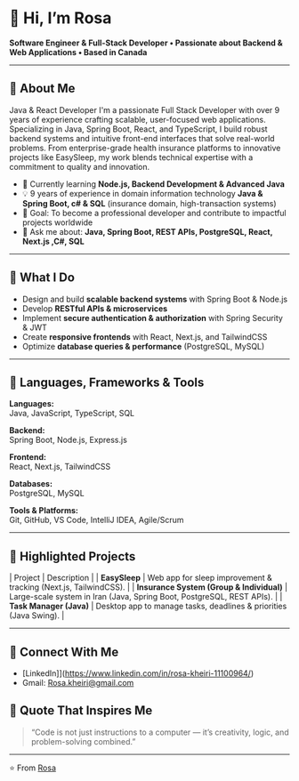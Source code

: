 # 👋 Hi, I’m Rosa

**Software Engineer & Full-Stack Developer • Passionate about Backend & Web Applications • Based in Canada**

---

## 🔹 About Me
Java & React Developer
 I'm a passionate Full Stack Developer with over 9 years of experience crafting scalable, user-focused web applications. Specializing in Java, Spring Boot, React, and TypeScript, I build robust backend systems and intuitive front-end interfaces that solve real-world problems. From enterprise-grade health insurance platforms to innovative projects like EasySleep, my work blends technical expertise with a commitment to quality and innovation.

- 🌱 Currently learning **Node.js, Backend Development & Advanced Java**  
- 💡 9 years of experience in domain information technology **Java & Spring Boot, c# & SQL** (insurance domain, high-transaction systems)  
- 🎯 Goal: To become a professional developer and contribute to impactful projects worldwide  
- 💬 Ask me about: **Java, Spring Boot, REST APIs, PostgreSQL, React, Next.js ,C#, SQL**  

---

## 🔹 What I Do

- Design and build **scalable backend systems** with Spring Boot & Node.js  
- Develop **RESTful APIs & microservices**  
- Implement **secure authentication & authorization** with Spring Security & JWT  
- Create **responsive frontends** with React, Next.js, and TailwindCSS  
- Optimize **database queries & performance** (PostgreSQL, MySQL)  

---

## 🔹 Languages, Frameworks & Tools

**Languages:**  
Java, JavaScript, TypeScript, SQL  

**Backend:**  
Spring Boot, Node.js, Express.js  

**Frontend:**  
React, Next.js, TailwindCSS  

**Databases:**  
PostgreSQL, MySQL  

**Tools & Platforms:**  
Git, GitHub, VS Code, IntelliJ IDEA, Agile/Scrum  

---

## 🔹 Highlighted Projects

| Project | Description |
| **EasySleep** | Web app for sleep improvement & tracking (Next.js, TailwindCSS). |
| **Insurance System (Group & Individual)** | Large-scale system in Iran (Java, Spring Boot, PostgreSQL, REST APIs). |
| **Task Manager (Java)** | Desktop app to manage tasks, deadlines & priorities (Java Swing). |

---



## 🔹 Connect With Me

- [LinkedIn]](https://www.linkedin.com/in/rosa-kheiri-11100964/)
- Gmail: Rosa.kheiri@gmail.com



## 🔹 Quote That Inspires Me

> “Code is not just instructions to a computer — it’s creativity, logic, and problem-solving combined.”

---

⭐ From [Rosa](https://github.com/rosa-developer)
